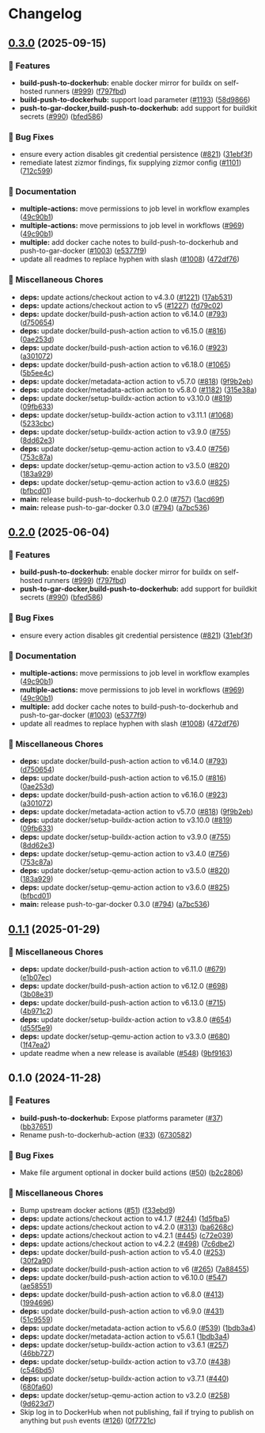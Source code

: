 # Changelog

## [0.3.0](https://github.com/kminehart/shared-workflows/compare/build-push-to-dockerhub/v0.2.0...build-push-to-dockerhub/v0.3.0) (2025-09-15)


### 🎉 Features

* **build-push-to-dockerhub:** enable docker mirror for buildx on self-hosted runners ([#999](https://github.com/kminehart/shared-workflows/issues/999)) ([f797fbd](https://github.com/kminehart/shared-workflows/commit/f797fbd07354fd4727f952291bfa6b85eab568ef))
* **build-push-to-dockerhub:** support load parameter ([#1193](https://github.com/kminehart/shared-workflows/issues/1193)) ([58d9866](https://github.com/kminehart/shared-workflows/commit/58d9866681bf38ddb7567d1283659c60149b4c99))
* **push-to-gar-docker,build-push-to-dockerhub:** add support for buildkit secrets ([#990](https://github.com/kminehart/shared-workflows/issues/990)) ([bfed586](https://github.com/kminehart/shared-workflows/commit/bfed586d71f4799f2506878776b481d00ca84bda))


### 🐛 Bug Fixes

* ensure every action disables git credential persistence ([#821](https://github.com/kminehart/shared-workflows/issues/821)) ([31ebf3f](https://github.com/kminehart/shared-workflows/commit/31ebf3f8e5d0f8709e6ec4ef73b39dd2bd08f959))
* remediate latest zizmor findings, fix supplying zizmor config ([#1101](https://github.com/kminehart/shared-workflows/issues/1101)) ([712c599](https://github.com/kminehart/shared-workflows/commit/712c59975bc0de22124b866153826f04023f18fd))


### 📝 Documentation

* **multiple-actions:** move permissions to job level in workflow examples ([49c90b1](https://github.com/kminehart/shared-workflows/commit/49c90b10fcbce463983bed45932cf468b8bd06ce))
* **multiple-actions:** move permissions to job level in workflows ([#969](https://github.com/kminehart/shared-workflows/issues/969)) ([49c90b1](https://github.com/kminehart/shared-workflows/commit/49c90b10fcbce463983bed45932cf468b8bd06ce))
* **multiple:** add docker cache notes to build-push-to-dockerhub and push-to-gar-docker ([#1003](https://github.com/kminehart/shared-workflows/issues/1003)) ([e5377f9](https://github.com/kminehart/shared-workflows/commit/e5377f9c2aee143ccf63001896fa59eef7bea1d5))
* update all readmes to replace hyphen with slash ([#1008](https://github.com/kminehart/shared-workflows/issues/1008)) ([472df76](https://github.com/kminehart/shared-workflows/commit/472df76fb1cbb92a17fb9e055bdf0d1399109ee3))


### 🔧 Miscellaneous Chores

* **deps:** update actions/checkout action to v4.3.0 ([#1221](https://github.com/kminehart/shared-workflows/issues/1221)) ([17ab531](https://github.com/kminehart/shared-workflows/commit/17ab531bf2c16c79af38988e7caf7a3d8a37634b))
* **deps:** update actions/checkout action to v5 ([#1227](https://github.com/kminehart/shared-workflows/issues/1227)) ([fd79c02](https://github.com/kminehart/shared-workflows/commit/fd79c02730e0629f728e2f5c3d614545269208a9))
* **deps:** update docker/build-push-action action to v6.14.0 ([#793](https://github.com/kminehart/shared-workflows/issues/793)) ([d750654](https://github.com/kminehart/shared-workflows/commit/d750654d770aefa0516e11735cdfdb89b7a380a1))
* **deps:** update docker/build-push-action action to v6.15.0 ([#816](https://github.com/kminehart/shared-workflows/issues/816)) ([0ae253d](https://github.com/kminehart/shared-workflows/commit/0ae253d4a198408407a161de482680eddf2dfa42))
* **deps:** update docker/build-push-action action to v6.16.0 ([#923](https://github.com/kminehart/shared-workflows/issues/923)) ([a301072](https://github.com/kminehart/shared-workflows/commit/a30107276148b4f29eaeaef05a3f9173d1aa0ad9))
* **deps:** update docker/build-push-action action to v6.18.0 ([#1065](https://github.com/kminehart/shared-workflows/issues/1065)) ([5b5ee4c](https://github.com/kminehart/shared-workflows/commit/5b5ee4cf0a527daf5e32b7f968637b8a8ed7efcb))
* **deps:** update docker/metadata-action action to v5.7.0 ([#818](https://github.com/kminehart/shared-workflows/issues/818)) ([9f9b2eb](https://github.com/kminehart/shared-workflows/commit/9f9b2eb3897a39fd65e5b92f17a60704925f94c4))
* **deps:** update docker/metadata-action action to v5.8.0 ([#1182](https://github.com/kminehart/shared-workflows/issues/1182)) ([315e38a](https://github.com/kminehart/shared-workflows/commit/315e38a03f442c39bd82e902b88d8ba6ff8879b7))
* **deps:** update docker/setup-buildx-action action to v3.10.0 ([#819](https://github.com/kminehart/shared-workflows/issues/819)) ([09fb633](https://github.com/kminehart/shared-workflows/commit/09fb633eb9f6c77153fa941e662be7cd418ca1fb))
* **deps:** update docker/setup-buildx-action action to v3.11.1 ([#1068](https://github.com/kminehart/shared-workflows/issues/1068)) ([5233cbc](https://github.com/kminehart/shared-workflows/commit/5233cbc5d62242fb17b2259c2c4bd2a628af5528))
* **deps:** update docker/setup-buildx-action action to v3.9.0 ([#755](https://github.com/kminehart/shared-workflows/issues/755)) ([8dd62e3](https://github.com/kminehart/shared-workflows/commit/8dd62e320f60df7426d30b67c9b26f17af352ed7))
* **deps:** update docker/setup-qemu-action action to v3.4.0 ([#756](https://github.com/kminehart/shared-workflows/issues/756)) ([753c87a](https://github.com/kminehart/shared-workflows/commit/753c87a0ea97496f0088e51c025e1f4c69be6626))
* **deps:** update docker/setup-qemu-action action to v3.5.0 ([#820](https://github.com/kminehart/shared-workflows/issues/820)) ([183a929](https://github.com/kminehart/shared-workflows/commit/183a929dfee60c6294552ac80371153c29860c16))
* **deps:** update docker/setup-qemu-action action to v3.6.0 ([#825](https://github.com/kminehart/shared-workflows/issues/825)) ([bfbcd01](https://github.com/kminehart/shared-workflows/commit/bfbcd01788fe3d09fb1de307529afe2c111cbc64))
* **main:** release build-push-to-dockerhub 0.2.0 ([#757](https://github.com/kminehart/shared-workflows/issues/757)) ([1acd69f](https://github.com/kminehart/shared-workflows/commit/1acd69f48c01d7aef5f209f94048dfeb789026db))
* **main:** release push-to-gar-docker 0.3.0 ([#794](https://github.com/kminehart/shared-workflows/issues/794)) ([a7bc536](https://github.com/kminehart/shared-workflows/commit/a7bc5367c4a91c389526d58839d8f6224dba4dcc))

## [0.2.0](https://github.com/grafana/shared-workflows/compare/build-push-to-dockerhub-v0.1.1...build-push-to-dockerhub/v0.2.0) (2025-06-04)


### 🎉 Features

* **build-push-to-dockerhub:** enable docker mirror for buildx on self-hosted runners ([#999](https://github.com/grafana/shared-workflows/issues/999)) ([f797fbd](https://github.com/grafana/shared-workflows/commit/f797fbd07354fd4727f952291bfa6b85eab568ef))
* **push-to-gar-docker,build-push-to-dockerhub:** add support for buildkit secrets ([#990](https://github.com/grafana/shared-workflows/issues/990)) ([bfed586](https://github.com/grafana/shared-workflows/commit/bfed586d71f4799f2506878776b481d00ca84bda))


### 🐛 Bug Fixes

* ensure every action disables git credential persistence ([#821](https://github.com/grafana/shared-workflows/issues/821)) ([31ebf3f](https://github.com/grafana/shared-workflows/commit/31ebf3f8e5d0f8709e6ec4ef73b39dd2bd08f959))


### 📝 Documentation

* **multiple-actions:** move permissions to job level in workflow examples ([49c90b1](https://github.com/grafana/shared-workflows/commit/49c90b10fcbce463983bed45932cf468b8bd06ce))
* **multiple-actions:** move permissions to job level in workflows ([#969](https://github.com/grafana/shared-workflows/issues/969)) ([49c90b1](https://github.com/grafana/shared-workflows/commit/49c90b10fcbce463983bed45932cf468b8bd06ce))
* **multiple:** add docker cache notes to build-push-to-dockerhub and push-to-gar-docker ([#1003](https://github.com/grafana/shared-workflows/issues/1003)) ([e5377f9](https://github.com/grafana/shared-workflows/commit/e5377f9c2aee143ccf63001896fa59eef7bea1d5))
* update all readmes to replace hyphen with slash ([#1008](https://github.com/grafana/shared-workflows/issues/1008)) ([472df76](https://github.com/grafana/shared-workflows/commit/472df76fb1cbb92a17fb9e055bdf0d1399109ee3))


### 🔧 Miscellaneous Chores

* **deps:** update docker/build-push-action action to v6.14.0 ([#793](https://github.com/grafana/shared-workflows/issues/793)) ([d750654](https://github.com/grafana/shared-workflows/commit/d750654d770aefa0516e11735cdfdb89b7a380a1))
* **deps:** update docker/build-push-action action to v6.15.0 ([#816](https://github.com/grafana/shared-workflows/issues/816)) ([0ae253d](https://github.com/grafana/shared-workflows/commit/0ae253d4a198408407a161de482680eddf2dfa42))
* **deps:** update docker/build-push-action action to v6.16.0 ([#923](https://github.com/grafana/shared-workflows/issues/923)) ([a301072](https://github.com/grafana/shared-workflows/commit/a30107276148b4f29eaeaef05a3f9173d1aa0ad9))
* **deps:** update docker/metadata-action action to v5.7.0 ([#818](https://github.com/grafana/shared-workflows/issues/818)) ([9f9b2eb](https://github.com/grafana/shared-workflows/commit/9f9b2eb3897a39fd65e5b92f17a60704925f94c4))
* **deps:** update docker/setup-buildx-action action to v3.10.0 ([#819](https://github.com/grafana/shared-workflows/issues/819)) ([09fb633](https://github.com/grafana/shared-workflows/commit/09fb633eb9f6c77153fa941e662be7cd418ca1fb))
* **deps:** update docker/setup-buildx-action action to v3.9.0 ([#755](https://github.com/grafana/shared-workflows/issues/755)) ([8dd62e3](https://github.com/grafana/shared-workflows/commit/8dd62e320f60df7426d30b67c9b26f17af352ed7))
* **deps:** update docker/setup-qemu-action action to v3.4.0 ([#756](https://github.com/grafana/shared-workflows/issues/756)) ([753c87a](https://github.com/grafana/shared-workflows/commit/753c87a0ea97496f0088e51c025e1f4c69be6626))
* **deps:** update docker/setup-qemu-action action to v3.5.0 ([#820](https://github.com/grafana/shared-workflows/issues/820)) ([183a929](https://github.com/grafana/shared-workflows/commit/183a929dfee60c6294552ac80371153c29860c16))
* **deps:** update docker/setup-qemu-action action to v3.6.0 ([#825](https://github.com/grafana/shared-workflows/issues/825)) ([bfbcd01](https://github.com/grafana/shared-workflows/commit/bfbcd01788fe3d09fb1de307529afe2c111cbc64))
* **main:** release push-to-gar-docker 0.3.0 ([#794](https://github.com/grafana/shared-workflows/issues/794)) ([a7bc536](https://github.com/grafana/shared-workflows/commit/a7bc5367c4a91c389526d58839d8f6224dba4dcc))

## [0.1.1](https://github.com/grafana/shared-workflows/compare/build-push-to-dockerhub-v0.1.0...build-push-to-dockerhub-v0.1.1) (2025-01-29)


### 🔧 Miscellaneous Chores

* **deps:** update docker/build-push-action action to v6.11.0 ([#679](https://github.com/grafana/shared-workflows/issues/679)) ([e1b07ec](https://github.com/grafana/shared-workflows/commit/e1b07ec29d283a54c100628a646a8077ac2477ad))
* **deps:** update docker/build-push-action action to v6.12.0 ([#698](https://github.com/grafana/shared-workflows/issues/698)) ([3b08e31](https://github.com/grafana/shared-workflows/commit/3b08e3185a075be3d294bb070cf3e9729312b4af))
* **deps:** update docker/build-push-action action to v6.13.0 ([#715](https://github.com/grafana/shared-workflows/issues/715)) ([4b971c2](https://github.com/grafana/shared-workflows/commit/4b971c2583aa388393ad4da89a79b86379fd9197))
* **deps:** update docker/setup-buildx-action action to v3.8.0 ([#654](https://github.com/grafana/shared-workflows/issues/654)) ([d55f5e9](https://github.com/grafana/shared-workflows/commit/d55f5e910f5f76c0b23ba86ef590e2939c475899))
* **deps:** update docker/setup-qemu-action action to v3.3.0 ([#680](https://github.com/grafana/shared-workflows/issues/680)) ([1f47ea2](https://github.com/grafana/shared-workflows/commit/1f47ea2687b3eb8188f4c00dbdb2658cb6eb3321))
* update readme when a new release is available ([#548](https://github.com/grafana/shared-workflows/issues/548)) ([9bf9163](https://github.com/grafana/shared-workflows/commit/9bf9163126c44247bcee6b6b9390eb488f9ead53))

## 0.1.0 (2024-11-28)


### 🎉 Features

* **build-push-to-dockerhub:** Expose platforms parameter ([#37](https://github.com/grafana/shared-workflows/issues/37)) ([bb37651](https://github.com/grafana/shared-workflows/commit/bb376519aa50489c7c5cb51c22830f804b0b176f))
* Rename push-to-dockerhub-action ([#33](https://github.com/grafana/shared-workflows/issues/33)) ([6730582](https://github.com/grafana/shared-workflows/commit/673058269d2bc16224e7ee844037a794765e432e))


### 🐛 Bug Fixes

* Make file argument optional in docker build actions ([#50](https://github.com/grafana/shared-workflows/issues/50)) ([b2c2806](https://github.com/grafana/shared-workflows/commit/b2c2806d455f6cbe4086fb0df849083ef48fd01c))


### 🔧 Miscellaneous Chores

* Bump upstream docker actions ([#51](https://github.com/grafana/shared-workflows/issues/51)) ([f33ebd9](https://github.com/grafana/shared-workflows/commit/f33ebd946aa2bcd994fb26afdedb575131a5b0b3))
* **deps:** update actions/checkout action to v4.1.7 ([#244](https://github.com/grafana/shared-workflows/issues/244)) ([1d5fba5](https://github.com/grafana/shared-workflows/commit/1d5fba52e7cb2780dfd1af758e1d84e35ce6e8f7))
* **deps:** update actions/checkout action to v4.2.0 ([#313](https://github.com/grafana/shared-workflows/issues/313)) ([ba6268c](https://github.com/grafana/shared-workflows/commit/ba6268c6beef0ab5b461f45eef4cfe1b4e6d6013))
* **deps:** update actions/checkout action to v4.2.1 ([#445](https://github.com/grafana/shared-workflows/issues/445)) ([c72e039](https://github.com/grafana/shared-workflows/commit/c72e039d656ea7db5cbcfd98dffd0f8554e1f029))
* **deps:** update actions/checkout action to v4.2.2 ([#498](https://github.com/grafana/shared-workflows/issues/498)) ([7c6dbe2](https://github.com/grafana/shared-workflows/commit/7c6dbe23c5fd8f3ab5863fb0e3f9d95de621b746))
* **deps:** update docker/build-push-action action to v5.4.0 ([#253](https://github.com/grafana/shared-workflows/issues/253)) ([30f2a90](https://github.com/grafana/shared-workflows/commit/30f2a90675be35c05810244a374dda92ca4cc813))
* **deps:** update docker/build-push-action action to v6 ([#265](https://github.com/grafana/shared-workflows/issues/265)) ([7a88455](https://github.com/grafana/shared-workflows/commit/7a884559706c0b959e39cd82a6baa6c2b771f1a2))
* **deps:** update docker/build-push-action action to v6.10.0 ([#547](https://github.com/grafana/shared-workflows/issues/547)) ([ae58551](https://github.com/grafana/shared-workflows/commit/ae585512b1988ff838ee02c4c2433693701c5d14))
* **deps:** update docker/build-push-action action to v6.8.0 ([#413](https://github.com/grafana/shared-workflows/issues/413)) ([1994696](https://github.com/grafana/shared-workflows/commit/1994696f5a63ba7308496d2bae1d98b29f8965e3))
* **deps:** update docker/build-push-action action to v6.9.0 ([#431](https://github.com/grafana/shared-workflows/issues/431)) ([51c9559](https://github.com/grafana/shared-workflows/commit/51c9559f727b006be385d4383df75212d4eee894))
* **deps:** update docker/metadata-action action to v5.6.0 ([#539](https://github.com/grafana/shared-workflows/issues/539)) ([1bdb3a4](https://github.com/grafana/shared-workflows/commit/1bdb3a48906e610f13acdf4a1990dca485c85497))
* **deps:** update docker/metadata-action action to v5.6.1 ([1bdb3a4](https://github.com/grafana/shared-workflows/commit/1bdb3a48906e610f13acdf4a1990dca485c85497))
* **deps:** update docker/setup-buildx-action action to v3.6.1 ([#257](https://github.com/grafana/shared-workflows/issues/257)) ([46bb727](https://github.com/grafana/shared-workflows/commit/46bb727fff56784c6f157d03e1a77b1ac84636f2))
* **deps:** update docker/setup-buildx-action action to v3.7.0 ([#438](https://github.com/grafana/shared-workflows/issues/438)) ([c546bd5](https://github.com/grafana/shared-workflows/commit/c546bd5895ab8ca039394f7aeca414243c6108c7))
* **deps:** update docker/setup-buildx-action action to v3.7.1 ([#440](https://github.com/grafana/shared-workflows/issues/440)) ([680fa60](https://github.com/grafana/shared-workflows/commit/680fa602301c5650881d920fb094604c6586ac7d))
* **deps:** update docker/setup-qemu-action action to v3.2.0 ([#258](https://github.com/grafana/shared-workflows/issues/258)) ([9d623d7](https://github.com/grafana/shared-workflows/commit/9d623d79425ca7088f7570b4a5862847950a5425))
* Skip log in to DockerHub when not publishing, fail if trying to publish on anything but `push` events ([#126](https://github.com/grafana/shared-workflows/issues/126)) ([0f7721c](https://github.com/grafana/shared-workflows/commit/0f7721c56e0cc8b8b1dcfd17a44808aca4a9cc96))
